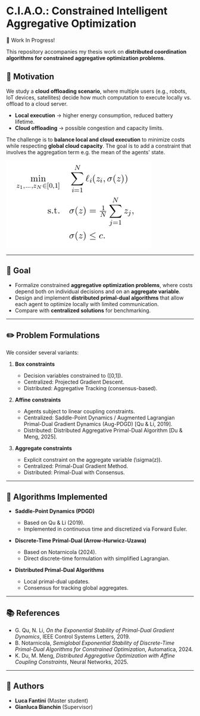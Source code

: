 # C.I.A.O.: Constrained Intelligent Aggregative Optimization

:construction: Work In Progress! 

This repository accompanies my thesis work on **distributed coordination algorithms for constrained aggregative optimization problems**. 

## 🔎 Motivation

We study a **cloud offloading scenario**, where multiple users (e.g., robots, IoT devices, satellites) decide how much computation to execute locally vs. offload to a cloud server.
- **Local execution** → higher energy consumption, reduced battery lifetime.  
- **Cloud offloading** → possible congestion and capacity limits.  

The challenge is to **balance local and cloud execution** to minimize costs while respecting **global cloud capacity**. The goal is to add a constraint that involves the aggregation term e.g. the mean of the agents' state.

![alt text](img/constr_aggr_opt.png)

---

## 🎯 Goal

- Formalize constrained **aggregative optimization problems**, where costs depend both on individual decisions and on an **aggregate variable**.  
- Design and implement **distributed primal-dual algorithms** that allow each agent to optimize locally with limited communication.  
- Compare with **centralized solutions** for benchmarking.  

---

## ✏️ Problem Formulations

We consider several variants:

1. **Box constraints**  
   - Decision variables constrained to \([0,1]\).  
   - Centralized: Projected Gradient Descent.  
   - Distributed: Aggregative Tracking (consensus-based).  

2. **Affine constraints**  
   - Agents subject to linear coupling constraints.  
   - Centralized: Saddle-Point Dynamics / Augmented Lagrangian Primal-Dual Gradient Dynamics (Aug-PDGD) [Qu & Li, 2019].  
   - Distributed: Distributed Aggregative Primal-Dual Algorithm [Du & Meng, 2025].  

3. **Aggregate constraints**  
   - Explicit constraint on the aggregate variable \(\sigma(z)\).  
   - Centralized: Primal-Dual Gradient Method.  
   - Distributed: Primal-Dual with Consensus.  

---

## 🚀 Algorithms Implemented

- **Saddle-Point Dynamics (PDGD)**  
  - Based on Qu & Li (2019).  
  - Implemented in continuous time and discretized via Forward Euler.  

- **Discrete-Time Primal-Dual (Arrow-Hurwicz-Uzawa)**  
  - Based on Notarnicola (2024).  
  - Direct discrete-time formulation with simplified Lagrangian.  

- **Distributed Primal-Dual Algorithms**  
  - Local primal-dual updates.  
  - Consensus for tracking global aggregates.  

---

## 📚 References

- G. Qu, N. Li, *On the Exponential Stability of Primal-Dual Gradient Dynamics*, IEEE Control Systems Letters, 2019.  
- B. Notarnicola, *Semiglobal Exponential Stability of Discrete-Time Primal-Dual Algorithms for Constrained Optimization*, Automatica, 2024.  
- K. Du, M. Meng, *Distributed Aggregative Optimization with Affine Coupling Constraints*, Neural Networks, 2025.  

---

## 👥 Authors

- **Luca Fantini** (Master student)  
- **Gianluca Bianchin** (Supervisor)  
